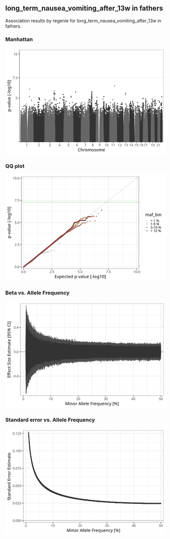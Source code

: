 ## long_term_nausea_vomiting_after_13w in fathers
Association results by regenie for long_term_nausea_vomiting_after_13w in fathers.
### Manhattan
![](figures/pop_fathers_pheno_long_term_nausea_vomiting_after_13w_mh.png)
### QQ plot
![](figures/pop_fathers_pheno_long_term_nausea_vomiting_after_13w_qq.png)
### Beta vs. Allele Frequency
![](figures/pop_fathers_pheno_long_term_nausea_vomiting_after_13w_beta_af.png)
### Standard error vs. Allele Frequency
![](figures/pop_fathers_pheno_long_term_nausea_vomiting_after_13w_se_af.png)
